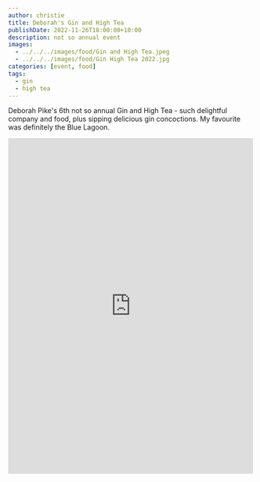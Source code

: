 ```yaml
---
author: christie
title: Deborah's Gin and High Tea
publishDate: 2022-11-26T18:00:00+10:00
description: not so annual event
images:
  - ../../../images/food/Gin and High Tea.jpeg
  - ../../../images/food/Gin High Tea 2022.jpg
categories: [event, food]
tags:
  - gin
  - high tea
---
```


Deborah Pike's 6th not so annual Gin and High Tea - such delightful company and food, plus sipping delicious gin concoctions. My favourite was definitely the Blue Lagoon.

<iframe src="https://www.facebook.com/plugins/post.php?href=https%3A%2F%2Fwww.facebook.com%2Fchris1.tham%2Fposts%2Fpfbid02QX2xkrFXxK2DfhrTUNGaMc9LbURu35JdGgSFtE7ftSescGxQA1469rsptTvc7Nj6l&show_text=true&width=500" width="500" height="684" style="border:none;overflow:hidden" scrolling="no" frameborder="0" allowfullscreen="true" allow="autoplay; clipboard-write; encrypted-media; picture-in-picture; web-share"></iframe>
